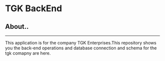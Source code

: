 <h1>TGK BackEnd</h1>
<h2>About..</h2>
<hr/>
This application is for the company TGK Enterprises.This repository shows you the back-end operations and database connection and schema for the tgk comapny are here.

